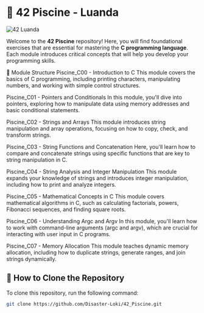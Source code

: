 # 🏫 42 Piscine - Luanda

![42 Luanda](https://upload.wikimedia.org/wikipedia/commons/8/8d/42_Logo.svg)

Welcome to the **42 Piscine** repository! Here, you will find foundational exercises that are essential for mastering the **C programming language**. Each module introduces critical concepts that will help you develop your programming skills.

📂 Module Structure
Piscine_C00 - Introduction to C
This module covers the basics of C programming, including printing characters, manipulating numbers, and working with simple control structures.

Piscine_C01 - Pointers and Conditionals
In this module, you'll dive into pointers, exploring how to manipulate data using memory addresses and basic conditional statements.

Piscine_C02 - Strings and Arrays
This module introduces string manipulation and array operations, focusing on how to copy, check, and transform strings.

Piscine_C03 - String Functions and Concatenation
Here, you'll learn how to compare and concatenate strings using specific functions that are key to string manipulation in C.

Piscine_C04 - String Analysis and Integer Manipulation
This module expands your knowledge of strings and introduces integer manipulation, including how to print and analyze integers.

Piscine_C05 - Mathematical Concepts in C
This module covers mathematical algorithms in C, such as calculating factorials, powers, Fibonacci sequences, and finding square roots.

Piscine_C06 - Understanding Argc and Argv
In this module, you'll learn how to work with command-line arguments (argc and argv), which are crucial for interacting with user input in C programs.

Piscine_C07 - Memory Allocation
This module teaches dynamic memory allocation, including how to duplicate strings, generate ranges, and join strings dynamically.

## 🌟 How to Clone the Repository

To clone this repository, run the following command:

```bash
git clone https://github.com/Disaster-Loki/42_Piscine.git
